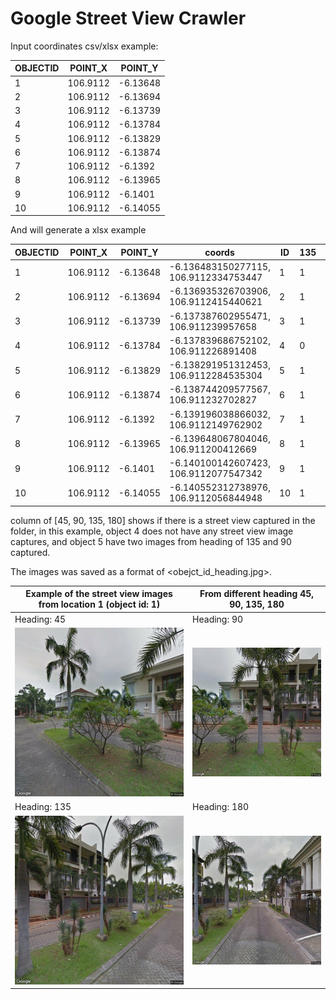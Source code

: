 # Google Street View Crawler

Input coordinates csv/xlsx example:

| OBJECTID | POINT_X  | POINT_Y  |
| -------- | -------- | -------- |
| 1        | 106.9112 | -6.13648 |
| 2        | 106.9112 | -6.13694 |
| 3        | 106.9112 | -6.13739 |
| 4        | 106.9112 | -6.13784 |
| 5        | 106.9112 | -6.13829 |
| 6        | 106.9112 | -6.13874 |
| 7        | 106.9112 | -6.1392  |
| 8        | 106.9112 | -6.13965 |
| 9        | 106.9112 | -6.1401  |
| 10       | 106.9112 | -6.14055 |

And will generate a xlsx example

| OBJECTID | POINT_X  | POINT_Y  | coords                                | ID   | 135  | 180  | 45   | 90   |
| -------- | -------- | -------- | ------------------------------------- | ---- | ---- | ---- | ---- | ---- |
| 1        | 106.9112 | -6.13648 | -6.136483150277115, 106.9112334753447 | 1    | 1    | 1    | 1    | 1    |
| 2        | 106.9112 | -6.13694 | -6.136935326703906, 106.9112415440621 | 2    | 1    | 1    | 1    | 1    |
| 3        | 106.9112 | -6.13739 | -6.137387602955471, 106.911239957658  | 3    | 1    | 1    | 1    | 1    |
| 4        | 106.9112 | -6.13784 | -6.137839686752102, 106.911226891408  | 4    | 0    | 0    | 0    | 0    |
| 5        | 106.9112 | -6.13829 | -6.138291951312453, 106.9112284535304 | 5    | 1    | 0    | 0    | 1    |
| 6        | 106.9112 | -6.13874 | -6.138744209577567, 106.911232702827  | 6    | 1    | 1    | 1    | 1    |
| 7        | 106.9112 | -6.1392  | -6.139196038866032, 106.9112149762902 | 7    | 1    | 1    | 1    | 1    |
| 8        | 106.9112 | -6.13965 | -6.139648067804046, 106.911200412669  | 8    | 1    | 1    | 1    | 1    |
| 9        | 106.9112 | -6.1401  | -6.140100142607423, 106.9112077547342 | 9    | 1    | 1    | 1    | 1    |
| 10       | 106.9112 | -6.14055 | -6.140552312738976, 106.9112056844948 | 10   | 1    | 1    | 1    | 1    |

column of [45, 90, 135, 180] shows if there is a street view captured in the folder, in this example, object 4 does not have any street view image captures, and object 5 have two images from heading of 135 and 90 captured.

 The images was saved as a format of <obejct_id_heading.jpg>.

| Example of the street view images from location 1 (object id: 1) | From different heading 45, 90, 135, 180                      |
| ------------------------------------------------------------ | ------------------------------------------------------------ |
| Heading: 45                                                  | Heading: 90                                                  |
| <img src="downloads\1_45.jpg" alt="1_45" style="zoom:50%;" /> | <img src="downloads\1_90.jpg" alt="1_90" style="zoom:50%;" /> |
| Heading: 135                                                 | Heading: 180                                                 |
| <img src="downloads\1_135.jpg" alt="1_135" style="zoom:50%;" /> | <img src="downloads\1_180.jpg" alt="1_180" style="zoom:50%;" /> |

